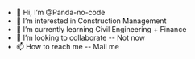 - 👋 Hi, I’m @Panda-no-code
- 👀 I’m interested in Construction Management
- 🌱 I’m currently learning Civil Engineering + Finance
- 💞️ I’m looking to collaborate -- Not now
- 📫 How to reach me -- Mail me

<!---
Panda-no-code/Panda-no-code is a ✨ special ✨ repository because its `README.md` (this file) appears on your GitHub profile.
You can click the Preview link to take a look at your changes.
--->
